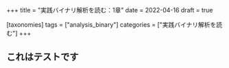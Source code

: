 +++
title = "実践バイナリ解析を読む：1章"
date = 2022-04-16
draft = true

[taxonomies]
tags = ["analysis_binary"]
categories = ["実践バイナリ解析を読む"]
+++
<!-- more -->

## これはテストです